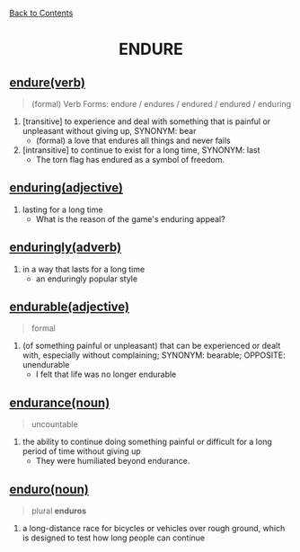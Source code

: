[Back to Contents](../../../README.md)


<h1 style="text-align: center;">ENDURE</h1>


## [endure(verb)](https://www.oxfordlearnersdictionaries.com/definition/english/endure)
> (formal) Verb Forms: endure / endures / endured / endured / enduring
1. [transitive] to experience and deal with something that is painful or unpleasant without giving up, SYNONYM: bear
   - (formal) a love that endures all things and never fails
2. [intransitive] to continue to exist for a long time, SYNONYM: last
   - The torn flag has endured as a symbol of freedom.


## [enduring(adjective)](https://www.oxfordlearnersdictionaries.com/definition/english/enduring)
1. lasting for a long time
   - What is the reason of the game's enduring appeal?


## [enduringly(adverb)](https://www.oxfordlearnersdictionaries.com/definition/english/enduringly)
1. in a way that lasts for a long time
   - an enduringly popular style


## [endurable(adjective)](https://www.oxfordlearnersdictionaries.com/definition/english/endurable)
> formal
1. (of something painful or unpleasant) that can be experienced or dealt with, especially without complaining; SYNONYM: bearable; OPPOSITE: unendurable
   - I felt that life was no longer endurable


## [endurance(noun)](https://www.oxfordlearnersdictionaries.com/definition/english/endurance)
> uncountable
1. the ability to continue doing something painful or difficult for a long period of time without giving up
   - They were humiliated beyond endurance.


## [enduro(noun)](https://www.oxfordlearnersdictionaries.com/definition/english/enduro)
> plural **enduros**
1. a long-distance race for bicycles or vehicles over rough ground, which is designed to test how long people can continue



